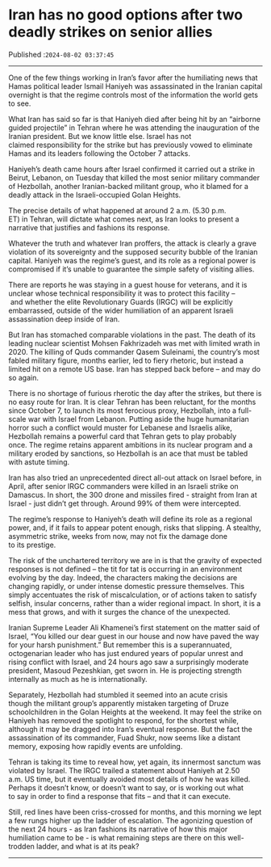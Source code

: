 # Iran has no good options after two deadly strikes on senior allies

Published :`2024-08-02 03:37:45`

---

One of the few things working in Iran’s favor after the humiliating news that Hamas political leader Ismail Haniyeh was assassinated in the Iranian capital overnight is that the regime controls most of the information the world gets to see.

What Iran has said so far is that Haniyeh died after being hit by an “airborne guided projectile” in Tehran where he was attending the inauguration of the Iranian president. But we know little else. Israel has not claimed responsibility for the strike but has previously vowed to eliminate Hamas and its leaders following the October 7 attacks.

Haniyeh’s death came hours after Israel confirmed it carried out a strike in Beirut, Lebanon, on Tuesday that killed the most senior military commander of Hezbollah, another Iranian-backed militant group, who it blamed for a deadly attack in the Israeli-occupied Golan Heights.

The precise details of what happened at around 2 a.m. (5.30 p.m. ET) in Tehran, will dictate what comes next, as Iran looks to present a narrative that justifies and fashions its response.

Whatever the truth and whatever Iran proffers, the attack is clearly a grave violation of its sovereignty and the supposed security bubble of the Iranian capital. Haniyeh was the regime’s guest, and its role as a regional power is compromised if it’s unable to guarantee the simple safety of visiting allies.

There are reports he was staying in a guest house for veterans, and it is unclear whose technical responsibility it was to protect this facility – and whether the elite Revolutionary Guards (IRGC) will be explicitly embarrassed, outside of the wider humiliation of an apparent Israeli assassination deep inside of Iran.

But Iran has stomached comparable violations in the past. The death of its leading nuclear scientist Mohsen Fakhrizadeh was met with limited wrath in 2020. The killing of Quds commander Qasem Suleinami, the country’s most fabled military figure, months earlier, led to fiery rhetoric, but instead a limited hit on a remote US base. Iran has stepped back before – and may do so again.

There is no shortage of furious rherotic the day after the strikes, but there is no easy route for Iran. It is clear Tehran has been reluctant, for the months since October 7, to launch its most ferocious proxy, Hezbollah, into a full-scale war with Israel from Lebanon. Putting aside the huge humanitarian horror such a conflict would muster for Lebanese and Israelis alike, Hezbollah remains a powerful card that Tehran gets to play probably once. The regime retains apparent ambitions in its nuclear program and a military eroded by sanctions, so Hezbollah is an ace that must be tabled with astute timing.

Iran has also tried an unprecedented direct all-out attack on Israel before, in April, after senior IRGC commanders were killed in an Israeli strike on Damascus. In short, the 300 drone and missiles fired - straight from Iran at Israel - just didn’t get through. Around 99% of them were intercepted.

The regime’s response to Haniyeh’s death will define its role as a regional power, and, if it fails to appear potent enough, risks that slipping. A stealthy, asymmetric strike, weeks from now, may not fix the damage done to its prestige.

The risk of the unchartered territory we are in is that the gravity of expected responses is not defined – the tit for tat is occurring in an environment evolving by the day. Indeed, the characters making the decisions are changing rapidly, or under intense domestic pressure themselves. This simply accentuates the risk of miscalculation, or of actions taken to satisfy selfish, insular concerns, rather than a wider regional impact. In short, it is a mess that grows, and with it surges the chance of the unexpected.

Iranian Supreme Leader Ali Khamenei’s first statement on the matter said of Israel, “You killed our dear guest in our house and now have paved the way for your harsh punishment.” But remember this is a superannuated, octogenarian leader who has just endured years of popular unrest and rising conflict with Israel, and 24 hours ago saw a surprisingly moderate president, Masoud Pezeshkian, get sworn in. He is projecting strength internally as much as he is internationally.

Separately, Hezbollah had stumbled it seemed into an acute crisis though the militant group’s apparently mistaken targeting of Druze schoolchildren in the Golan Heights at the weekend. It may feel the strike on Haniyeh has removed the spotlight to respond, for the shortest while, although it may be dragged into Iran’s eventual response. But the fact the assassination of its commander, Fuad Shukr, now seems like a distant memory, exposing how rapidly events are unfolding.

Tehran is taking its time to reveal how, yet again, its innermost sanctum was violated by Israel. The IRGC trailed a statement about Haniyeh at 2.50 a.m. US time, but it eventually avoided most details of how he was killed. Perhaps it doesn’t know, or doesn’t want to say, or is working out what to say in order to find a response that fits – and that it can execute.

Still, red lines have been criss-crossed for months, and this morning we lept a few rungs higher up the ladder of escalation. The agonizing question of the next 24 hours - as Iran fashions its narrative of how this major humiliation came to be - is what remaining steps are there on this well-trodden ladder, and what is at its peak?

---

